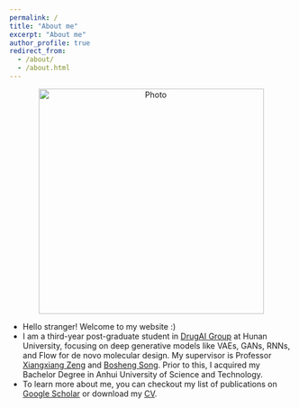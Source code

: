 ```yaml
---
permalink: /
title: "About me"
excerpt: "About me"
author_profile: true
redirect_from: 
  - /about/
  - /about.html
---
```


<p align="center">
  <img src="http://ChengJade.github.io/images/background.png?raw=true" alt="Photo" style="width: 400px;"/> 
</p>

+ Hello stranger! Welcome to my website :)
+ I am a third-year post-graduate student in [DrugAI Group](https://biohai.github.io/) at Hunan University, focusing on deep generative models like VAEs, GANs, RNNs, and Flow for de novo molecular design. My supervisor is Professor [Xiangxiang Zeng](https://scholar.google.com/citations?user=B20HBMIAAAAJ&hl=en) and [Bosheng Song](https://scholar.google.com.hk/citations?user=n2szdRoAAAAJ&hl=zh-CN). Prior to this, I acquired my Bachelor Degree in Anhui University of Science and Technology. 
+ To learn more about me, you can checkout my list of publications on [Google Scholar](https://scholar.google.com/citations?user=3J6djrMAAAAJ&hl=en) or download my [CV](http://ChengJade.github.io/files/CV.pdf).

